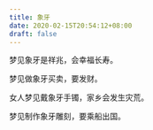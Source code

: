 ```yaml
---
title: 象牙
date: 2020-02-15T20:54:12+08:00
draft: false
---
```


梦见象牙是祥兆，会幸福长寿。


梦见做象牙买卖，要发财。


女人梦见戴象牙手镯，家乡会发生灾荒。


梦见制作象牙雕刻，要乘船出国。
